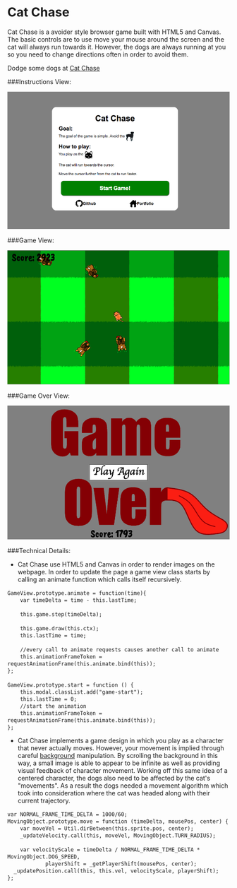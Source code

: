 # Cat Chase

Cat Chase is a avoider style browser game built with HTML5 and Canvas. The basic controls are to use move your mouse around the screen and the cat will always run towards it. However, the dogs are always running at you so you need to change directions often in order to avoid them.

Dodge some dogs at [Cat Chase](http://www.drodriguez.io/cat_chase/)

###Instructions View:

![instructions]

###Game View:

![gameplay]

###Game Over View:

![gameOver]

###Technical Details:
* Cat Chase use HTML5 and Canvas in order to render images on the webpage. In order to update the page a game view class starts by calling an animate function which calls itself recursively.

```
GameView.prototype.animate = function(time){
	var timeDelta = time - this.lastTime;

	this.game.step(timeDelta);

	this.game.draw(this.ctx);
	this.lastTime = time;

	//every call to animate requests causes another call to animate
	this.animationFrameToken = requestAnimationFrame(this.animate.bind(this));
};

GameView.prototype.start = function () {
	this.modal.classList.add("game-start");
	this.lastTime = 0;
	//start the animation
	this.animationFrameToken = requestAnimationFrame(this.animate.bind(this));
};
```

* Cat Chase implements a game design in which you play as a character that never actually moves. However, your movement is implied through careful [background](./lib/background.js) manipulation. By scrolling the background in this way, a small image is able to appear to be infinite as well as providing visual feedback of character movement. Working off this same idea of a centered character, the dogs also need to be affected by the cat's "movements". As a result the dogs needed a movement algorithm which took into consideration where the cat was headed along with their current trajectory.

```
var NORMAL_FRAME_TIME_DELTA = 1000/60;
MovingObject.prototype.move = function (timeDelta, mousePos, center) {
	var moveVel = Util.dirBetween(this.sprite.pos, center);
	_updateVelocity.call(this, moveVel, MovingObject.TURN_RADIUS);

	var velocityScale = timeDelta / NORMAL_FRAME_TIME_DELTA * MovingObject.DOG_SPEED,
			playerShift = _getPlayerShift(mousePos, center);
  _updatePosition.call(this, this.vel, velocityScale, playerShift);
};
```


[instructions]: ./img/instructions.png
[gameplay]: ./img/gameplay.png
[gameOver]: ./img/game_over.png
